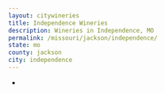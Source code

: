 ```yaml
---
layout: citywineries
title: Independence Wineries
description: Wineries in Independence, MO
permalink: /missouri/jackson/independence/
state: mo
county: jackson
city: independence
---
```

-
